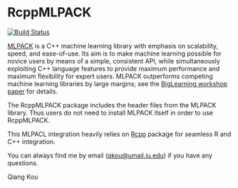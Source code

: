 RcppMLPACK
==========

[![Build Status](https://travis-ci.org/thirdwing/RcppMLPACK.svg?branch=master)](https://travis-ci.org/thirdwing/RcppMLPACK)

[MLPACK](http://www.mlpack.org/) is a C++ machine learning library with emphasis on scalability, speed, and ease-of-use. Its aim is to make machine learning possible for novice users by means of a simple, consistent API, while simultaneously exploiting C++ language features to provide maximum performance and maximum flexibility for expert users. MLPACK outperforms competing machine learning libraries by large margins; see the [BigLearning workshop paper](http://www.mlpack.org/mlpack_biglearn.pdf) for details. 

The RcppMLPACK package includes the header files from the MLPACK library. Thus users do not need to install MLPACK itself in
order to use RcppMLPACK. 
 
This MLPACL integration heavily relies on [Rcpp](http://www.rcpp.org) package for seamless R and C++ integration. 

You can always find me by email (qkou@umail.iu.edu) if you have any questions.

Qiang Kou
